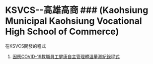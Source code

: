 # KSVCS--高雄高商  ### (Kaohsiung Municipal Kaohsiung Vocational High School of Commerce)
在KSVCS開發的程式  
1. [因應COVID-19教職員工健康自主管理體溫量測紀錄程式](https://github.com/yotrew/KSVCS/tree/main/body_temp_record_bot)
